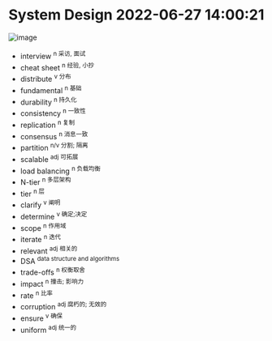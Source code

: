 
# System Design 2022-06-27 14:00:21
![image](https://user-images.githubusercontent.com/37357447/175845771-36791f03-7714-4126-96fa-8de105b8cfef.png)

+ interview <sup>n 采访, 面试</sup>  
+ cheat sheet <sup>n 经验, 小抄</sup>  
+ distribute <sup>v 分布</sup>  
+ fundamental <sup>n 基础</sup>
+ durability <sup>n 持久化</sup>
+ consistency <sup>n 一致性</sup>
+ replication <sup>n 复制</sup>
+ consensus <sup>n 消息一致</sup>
+ partition <sup>n/v 分割; 隔离</sup>
+ scalable <sup>adj 可拓展</sup>
+ load balancing <sup>n 负载均衡</sup>
+ N-tier <sup>n 多层架构</sup>
+ tier <sup>n 层</sup>
+ clarify <sup>v 阐明</sup>
+ determine <sup>v 确定;决定</sup>
+ scope <sup>n 作用域</sup>
+ iterate <sup>n 迭代</sup>
+ relevant <sup>adj 相关的</sup>
+ DSA <sup> data structure and algorithms </sup>
+ trade-offs <sup>n 权衡取舍</sup>
+ impact <sup>n 撞击; 影响力</sup>
+ rate <sup>n 比率</sup>
+ corruption <sup>adj 腐朽的; 无效的</sup>
+ ensure <sup>v 确保</sup>
+ uniform <sup>adj 统一的</sup>


